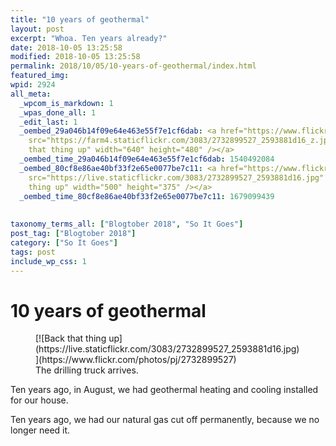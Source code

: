 ```yaml
---
title: "10 years of geothermal"
layout: post
excerpt: "Whoa. Ten years already?"
date: 2018-10-05 13:25:58
modified: 2018-10-05 13:25:58
permalink: 2018/10/05/10-years-of-geothermal/index.html
featured_img: 
wpid: 2924
all_meta: 
  _wpcom_is_markdown: 1
  _wpas_done_all: 1
  _edit_last: 1
  _oembed_29a046b14f09e64e463e55f7e1cf6dab: <a href="https://www.flickr.com/photos/pj/2732899527"><img
    src="https://farm4.staticflickr.com/3083/2732899527_2593881d16_z.jpg" alt="Back
    that thing up" width="640" height="480" /></a>
  _oembed_time_29a046b14f09e64e463e55f7e1cf6dab: 1540492084
  _oembed_80cf8e86ae40bf33f2e65e0077be7c11: <a href="https://www.flickr.com/photos/pj/2732899527"><img
    src="https://live.staticflickr.com/3083/2732899527_2593881d16.jpg" alt="Back that
    thing up" width="500" height="375" /></a>
  _oembed_time_80cf8e86ae40bf33f2e65e0077be7c11: 1679099439
  
  
taxonomy_terms_all: ["Blogtober 2018", "So It Goes"]
post_tag: ["Blogtober 2018"]
category: ["So It Goes"]
tags: post
include_wp_css: 1
---
```


# 10 years of geothermal

<figure class="wp-block-embed-flickr wp-block-embed is-type-photo is-provider-flickr"><div class="wp-block-embed__wrapper">[![Back that thing up](https://live.staticflickr.com/3083/2732899527_2593881d16.jpg)](https://www.flickr.com/photos/pj/2732899527)</div><figcaption>The drilling truck arrives.</figcaption></figure>Ten years ago, in August, we had geothermal heating and cooling installed for our house.

Ten years ago, we had our natural gas cut off permanently, because we no longer need it.